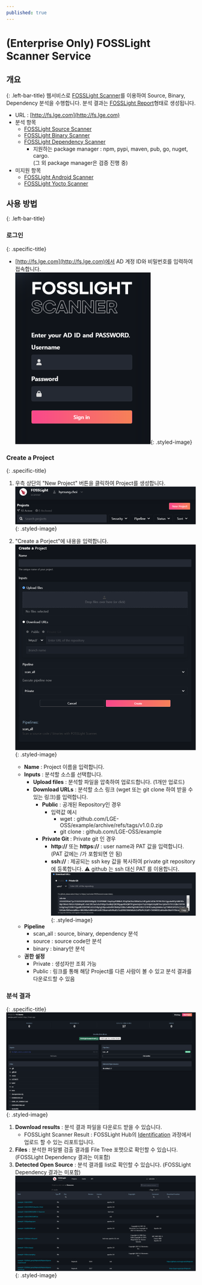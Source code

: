 ```yaml
---
published: true
---
```


# (Enterprise Only) FOSSLight Scanner Service 

## 개요
{: .left-bar-title}
웹서비스로 [FOSSLight Scanner](https://fosslight.org/fosslight-guide/scanner/)를 이용하여 Source, Binary, Dependency 분석을 수행합니다. 분석 결과는 [FOSSLight Report](https://fosslight.org/hub-guide/learn/2_fosslight_report.html)형태로 생성됩니다.    
- URL : [http://fs.lge.com](http://fs.lge.com)
- 분석 항목 
    - [FOSSLight Source Scanner](https://fosslight.org/fosslight-guide/scanner/2_source.html)
    - [FOSSLight Binary Scanner](https://fosslight.org/fosslight-guide/scanner/4_binary.html)
    - [FOSSLight Dependency Scanner](https://fosslight.org/fosslight-guide/scanner/3_dependency.html)
        - 지원하는 package manager : npm, pypi, maven, pub, go, nuget, cargo.  
          (그 외 package manager은 검증 진행 중)  
- 미지원 항목
    - [FOSSLight Android Scanner](https://fosslight.org/fosslight-guide/scanner/6_android.html)
    - [FOSSLight Yocto Scanner](https://fosslight.org/fosslight-guide/scanner/5_yocto.html)


## 사용 방법
{: .left-bar-title}

### 로그인
{: .specific-title}
- [http://fs.lge.com](http://fs.lge.com)에서 AD 계정 ID와 비밀번호를 입력하여 접속합니다.<br>
![log-in](images/7_fl_ss_login.png){: .styled-image}  

### Create a Project 
{: .specific-title} 
1. 우측 상단의 "New Project" 버튼을 클릭하여 Project를 생성합니다.  
![New Project](images/7_fl_ss_newproject.png){: .styled-image}  

2. "Create a Porject"에 내용을 입력합니다.  
![Creat a Project](images/7_fl_ss_create_project.png){: .styled-image}
    - **Name** : Project 이름을 입력합니다.
    - **Inputs** : 분석할 소스를 선택합니다.
        - **Upload files** : 분석할 파일을 압축하여 업로드합니다. (1개만 업로드)
        - **Download URLs** : 분석할 소스 링크 (wget 또는 git clone 하여 받을 수 있는 링크)를 입력합니다.
            - **Public** : 공개된 Repository인 경우 
                - 입력값 예시
                    - wget : github.com/LGE-OSS/example/archive/refs/tags/v1.0.0.zip
                    - git clone : github.com/LGE-OSS/example
            - **Private Git** : Private git 인 경우
                - **http://** 또는 **https://** : user name과 PAT 값을 입력합니다. (PAT 값에는 /가 포함되면 안 됨)
                - **ssh://** : 제공되는 ssh key 값을 복사하여 private git repository에 등록합니다. ⚠️ github 는 ssh 대신 PAT 를 이용합니다.  
                ![ssh](images/7_fl_ss_ssh.png){: .styled-image}  
    - **Pipeline**
        - scan_all : source, binary, dependency 분석
        - source : source code만 분석 
        - binary : binary만 분석   
    - **권한 설정**
        - Private : 생성자만 조회 가능
        - Public : 링크를 통해 해당 Project를 다른 사람이 볼 수 있고 분석 결과를 다운로드할 수 있음 


### 분석 결과
{: .specific-title} 
![analysis_result](images/7_fl_ss_analysis_result.png){: .styled-image}
1. **Download results** : 분석 결과 파일을 다운로드 받을 수 있습니다.  
    - FOSSLight Scanner Result : FOSSLight Hub의 [Identification](https://fosslight.org/hub-guide/tutorial/1_project/2_Identification/) 과정에서 업로드 할 수 있는 리포트입니다. 
2. **Files** : 분석한 파일별 검출 결과를 File Tree 포맷으로 확인할 수 있습니다. (FOSSLight Dependency 결과는 미포함)
3. **Detected Open Source** : 분석 결과를 list로 확인할 수 있습니다.  (FOSSLight Dependency 결과는 미포함)  
![detected_opensource](images/7_fl_ss_detected_opensource.png){: .styled-image}  
